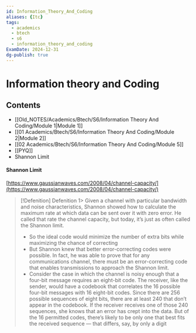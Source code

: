 ```yaml
---
id: Information_Theory_And_Coding
aliases: {Itc}
tags:
  - academics
  - btech
  - s6
  - information_theory_and_coding
ExamDate: 2024-12-31
dg-publish: true
---
```

# Information theory and Coding

## Contents

- [[Old_NOTES/Academics/Btech/S6/Information Theory And Coding/Module 1|Module 1]]
- [[01 Academics/Btech/S6/Information Theory And Coding/Module 2|Module 2]]
- [[02 Academics/Btech/S6/Information Theory And Coding/Module 5]]
- [[PYQ]]
- Shannon Limit

#### Shannon Limit
[https://www.gaussianwaves.com/2008/04/channel-capacity/](https://www.gaussianwaves.com/2008/04/channel-capacity/)

> [!Defenition] Defenition
1>
Given a channel with particular bandwidth and noise characteristics, Shannon showed how to calculate the maximum rate at which data can be sent over it with zero error. He called that rate the channel capacity, but today, it’s just as often called the Shannon limit.  
> - So the ideal code would minimize the number of extra bits while maximizing the chance of correcting  
> - But Shannon knew that better error-correcting codes were possible. In fact, he was able to prove that for any communications channel, there must be an error-correcting code that enables transmissions to approach the Shannon limit.  
> - Consider the case in which the channel is noisy enough that a four-bit message requires an eight-bit code. The receiver, like the sender, would have a codebook that correlates the 16 possible four-bit messages with 16 eight-bit codes. Since there are 256 possible sequences of eight bits, there are at least 240 that don’t appear in the codebook. If the receiver receives one of those 240 sequences, she knows that an error has crept into the data. But of the 16 permitted codes, there’s likely to be only one that best fits the received sequence — that differs, say, by only a digit
